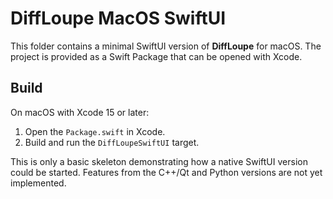 # DiffLoupe MacOS SwiftUI

This folder contains a minimal SwiftUI version of **DiffLoupe** for macOS.
The project is provided as a Swift Package that can be opened with Xcode.

## Build

On macOS with Xcode 15 or later:

1. Open the `Package.swift` in Xcode.
2. Build and run the `DiffLoupeSwiftUI` target.

This is only a basic skeleton demonstrating how a native SwiftUI version
could be started. Features from the C++/Qt and Python versions are not yet implemented.
